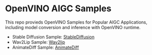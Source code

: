 # OpenVINO AIGC Samples
This repo provieds OpenVINO Samples for Popular AIGC Applications, including model conversion and inference with OpenVINO runtime.

- Stable Diffusion Sample: [StableDiffusion](/StableDiffusion/README.md)
- Wav2Lip Sample: [Wav2lip](/Wav2Lip/README.md)
- AnimateDiff Sample: [AnimateDiff](/AnimateDiff/README.md)
